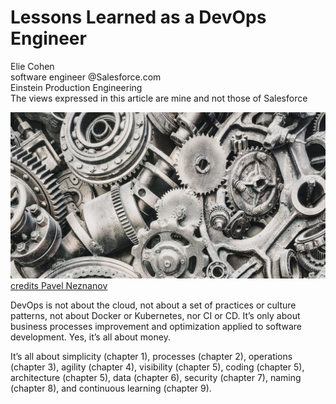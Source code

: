 # Lessons Learned as a DevOps Engineer

Elie Cohen<br>
software engineer @Salesforce.com<br>
Einstein Production Engineering<br>
The views expressed in this article are mine and not those of Salesforce

![image](images/home.png)
[credits Pavel Neznanov](https://unsplash.com/photos/w95Fb7EEcjE)

DevOps is not about the cloud, not about a set of practices or culture patterns, not about Docker or Kubernetes, nor CI or CD. It’s only about business processes improvement and optimization applied to software development. Yes, it’s all about money.

It’s all about simplicity (chapter 1), processes (chapter 2), operations (chapter 3), agility (chapter 4), visibility (chapter 5), coding (chapter 5),  architecture (chapter 5),  data (chapter 6), security (chapter 7), naming (chapter 8), and continuous learning (chapter 9).


